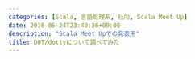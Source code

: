 ```yaml
---
categories: [Scala, 言語処理系, 社内, Scala Meet Up]
date: 2016-05-24T23:40:36+09:00
description: "Scala Meet Upでの発表用"
title: DOT/dottyについて調べてみた
---
```


<section data-markdown
    data-separator="\n\n"
    data-vertical="\n\n"
    data-notes="^Note:">
<script type="text/template">
# DOT/dottyについて調べてみた
----------------------

<!-- .slide: class="center" -->

# About Me
---------
![κeenのアイコン](/images/icon.png) <!-- .element: style="position:absolute;right:0;z-index:-1" -->

 + κeen
 + [@blackenedgold](https://twitter.com/blackenedgold)
 + Github: [KeenS](https://github.com/KeenS)
 + 基盤開発グループ
 + Lisp, ML, Rust, Shell Scriptあたりを書きます



System D<: -> System F<:
path dependent types
DOT extends System D<:
don't have generics (type members Suffice)
better explanation of existential types
structual subtyping rather than nominal subtyping
have intersection types rather than inheritance
(recursion)

subtyping constraint solver
implicit search
value classes

current DOT:
have union types -> useful to express nullable type


</script>
</section>
